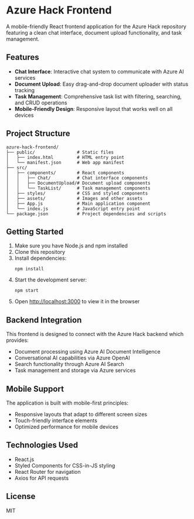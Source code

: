 # Azure Hack Frontend

A mobile-friendly React frontend application for the Azure Hack repository featuring a clean chat interface, document upload functionality, and task management.

## Features

- **Chat Interface**: Interactive chat system to communicate with Azure AI services
- **Document Upload**: Easy drag-and-drop document uploader with status tracking
- **Task Management**: Comprehensive task list with filtering, searching, and CRUD operations
- **Mobile-Friendly Design**: Responsive layout that works well on all devices

## Project Structure

```
azure-hack-frontend/
├── public/                # Static files
│   ├── index.html         # HTML entry point
│   └── manifest.json      # Web app manifest
├── src/
│   ├── components/        # React components
│   │   ├── Chat/          # Chat interface components
│   │   ├── DocumentUpload/# Document upload components 
│   │   └── TaskList/      # Task management components
│   ├── styles/            # CSS and styled components
│   ├── assets/            # Images and other assets
│   ├── App.js             # Main application component
│   └── index.js           # JavaScript entry point
└── package.json           # Project dependencies and scripts
```

## Getting Started

1. Make sure you have Node.js and npm installed
2. Clone this repository
3. Install dependencies:
   ```
   npm install
   ```
4. Start the development server:
   ```
   npm start
   ```
5. Open [http://localhost:3000](http://localhost:3000) to view it in the browser

## Backend Integration

This frontend is designed to connect with the Azure Hack backend which provides:

- Document processing using Azure AI Document Intelligence
- Conversational AI capabilities via Azure OpenAI
- Search functionality through Azure AI Search
- Task management and storage via Azure services

## Mobile Support

The application is built with mobile-first principles:
- Responsive layouts that adapt to different screen sizes
- Touch-friendly interface elements
- Optimized performance for mobile devices

## Technologies Used

- React.js
- Styled Components for CSS-in-JS styling
- React Router for navigation
- Axios for API requests

## License

MIT
